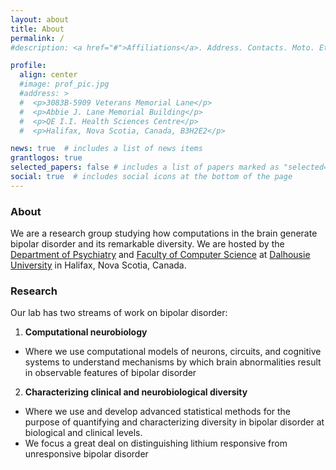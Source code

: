 ```yaml
---
layout: about
title: About
permalink: /
#description: <a href="#">Affiliations</a>. Address. Contacts. Moto. Etc.

profile:
  align: center
  #image: prof_pic.jpg
  #address: >
  #  <p>3083B-5909 Veterans Memorial Lane</p>
  #  <p>Abbie J. Lane Memorial Building</p>
  #  <p>QE I.I. Health Sciences Centre</p>
  #  <p>Halifax, Nova Scotia, Canada, B3H2E2</p>

news: true  # includes a list of news items
grantlogos: true
selected_papers: false # includes a list of papers marked as "selected={true}"
social: true  # includes social icons at the bottom of the page
---
```


### About

We are a research group studying how computations in the brain generate bipolar disorder and its remarkable diversity. We are hosted by the [Department of Psychiatry](https://medicine.dal.ca/departments/department-sites/psychiatry.html) and [Faculty of Computer Science](https://www.dal.ca/faculty/computerscience.html) at [Dalhousie University](https://dal.ca) in Halifax, Nova Scotia, Canada.

### Research

Our lab has two streams of work on bipolar disorder:  

1. **Computational neurobiology**
  - Where we use computational models of neurons, circuits, and cognitive systems to understand mechanisms by which brain abnormalities result in observable features of bipolar disorder

2. **Characterizing clinical and neurobiological diversity**  
  - Where we use and develop advanced statistical methods for the purpose of quantifying and characterizing diversity in bipolar disorder at biological and clinical levels. 
  - We focus a great deal on distinguishing lithium responsive from unresponsive bipolar disorder


